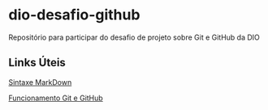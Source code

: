 # dio-desafio-github
Repositório para participar do desafio de projeto sobre Git e GitHub da DIO

## Links Úteis

[Sintaxe MarkDown](https://www.markdownguide.org/)

[Funcionamento Git e GitHub](https://github.com/JordanoBaluz/dio-desafio-github/blob/main/Git-e-GitHub/anota%C3%A7%C3%B5es.md)
